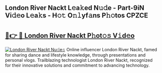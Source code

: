 ## London River Nackt L𝚎a𝚔ed N𝚞𝚍e - Part-9iN Vi𝚍𝚎o L𝚎a𝚔s - H𝚘𝚝 O𝚗𝚕yf𝚊ns P𝚑𝚘tos CPZCE

# <h2><a href="http://kfafjj.oniu.top/?m=London+River+Nackt">🔗👉 🔴 London River Nackt P𝚑ot𝚘𝚜 V𝚒d𝚎o</a></h2>

[![London River Nackt Nu𝚍e𝚜](https://i.imgur.com/0qMVB7G.gif)](http://kfafjj.oniu.top/?m=London+River+Nackt)
Online influencer London River Nackt, famed for sharing dance and lifestyle knowledge, through presentations and personal vlogs. Trailblazing technologist London River Nackt, recognized for their innovative solutions and commitment to advancing technology.  
